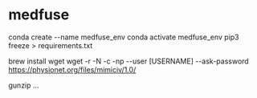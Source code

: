 # medfuse

conda create --name medfuse_env
conda activate medfuse_env
pip3 freeze > requirements.txt

brew install wget
wget -r -N -c -np --user [USERNAME] --ask-password https://physionet.org/files/mimiciv/1.0/

gunzip ...